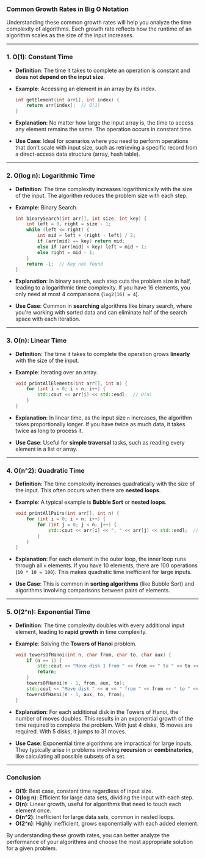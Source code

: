 ### **Common Growth Rates in Big O Notation**

Understanding these common growth rates will help you analyze the time complexity of algorithms. Each growth rate
reflects how the runtime of an algorithm scales as the size of the input increases.

---

### **1. O(1): Constant Time**

- **Definition**: The time it takes to complete an operation is constant and **does not depend on the input size**.
- **Example**: Accessing an element in an array by its index.

  ```cpp
  int getElement(int arr[], int index) {
      return arr[index];  // O(1)
  }
  ```
- **Explanation**: No matter how large the input array is, the time to access any element remains the same. The
  operation occurs in constant time.

- **Use Case**: Ideal for scenarios where you need to perform operations that don't scale with input size, such as
  retrieving a specific record from a direct-access data structure (array, hash table).

---

### **2. O(log n): Logarithmic Time**

- **Definition**: The time complexity increases logarithmically with the size of the input. The algorithm reduces the
  problem size with each step.
- **Example**: Binary Search.

  ```cpp
  int binarySearch(int arr[], int size, int key) {
      int left = 0, right = size - 1;
      while (left <= right) {
          int mid = left + (right - left) / 2;
          if (arr[mid] == key) return mid;
          else if (arr[mid] < key) left = mid + 1;
          else right = mid - 1;
      }
      return -1;  // Key not found
  }
  ```
- **Explanation**: In binary search, each step cuts the problem size in half, leading to a logarithmic time complexity.
  If you have 16 elements, you only need at most 4 comparisons (`log2(16) = 4`).

- **Use Case**: Common in **searching** algorithms like binary search, where you're working with sorted data and can
  eliminate half of the search space with each iteration.

---

### **3. O(n): Linear Time**

- **Definition**: The time it takes to complete the operation grows **linearly** with the size of the input.
- **Example**: Iterating over an array.

  ```cpp
  void printAllElements(int arr[], int n) {
      for (int i = 0; i < n; i++) {
          std::cout << arr[i] << std::endl;  // O(n)
      }
  }
  ```
- **Explanation**: In linear time, as the input size `n` increases, the algorithm takes proportionally longer. If you
  have twice as much data, it takes twice as long to process it.

- **Use Case**: Useful for **simple traversal** tasks, such as reading every element in a list or array.

---

### **4. O(n^2): Quadratic Time**

- **Definition**: The time complexity increases quadratically with the size of the input. This often occurs when there
  are **nested loops**.
- **Example**: A typical example is **Bubble Sort** or **nested loops**.

  ```cpp
  void printAllPairs(int arr[], int n) {
      for (int i = 0; i < n; i++) {
          for (int j = 0; j < n; j++) {
              std::cout << arr[i] << ", " << arr[j] << std::endl;  // O(n^2)
          }
      }
  }
  ```
- **Explanation**: For each element in the outer loop, the inner loop runs through all `n` elements. If you have 10
  elements, there are 100 operations (`10 * 10 = 100`). This makes quadratic time inefficient for large inputs.

- **Use Case**: This is common in **sorting algorithms** (like Bubble Sort) and algorithms involving comparisons between
  pairs of elements.

---

### **5. O(2^n): Exponential Time**

- **Definition**: The time complexity doubles with every additional input element, leading to **rapid growth** in time
  complexity.
- **Example**: Solving the **Towers of Hanoi** problem.

  ```cpp
  void towersOfHanoi(int n, char from, char to, char aux) {
      if (n == 1) {
          std::cout << "Move disk 1 from " << from << " to " << to << std::endl;
          return;
      }
      towersOfHanoi(n - 1, from, aux, to);
      std::cout << "Move disk " << n << " from " << from << " to " << to << std::endl;
      towersOfHanoi(n - 1, aux, to, from);
  }
  ```
- **Explanation**: For each additional disk in the Towers of Hanoi, the number of moves doubles. This results in an
  exponential growth of the time required to complete the problem. With just 4 disks, 15 moves are required. With 5
  disks, it jumps to 31 moves.

- **Use Case**: Exponential time algorithms are impractical for large inputs. They typically arise in problems involving
  **recursion** or **combinatorics**, like calculating all possible subsets of a set.

---

### **Conclusion**

- **O(1)**: Best case, constant time regardless of input size.
- **O(log n)**: Efficient for large data sets, dividing the input with each step.
- **O(n)**: Linear growth, useful for algorithms that need to touch each element once.
- **O(n^2)**: Inefficient for large data sets, common in nested loops.
- **O(2^n)**: Highly inefficient, grows exponentially with each added element.

By understanding these growth rates, you can better analyze the performance of your algorithms and choose the most
appropriate solution for a given problem.